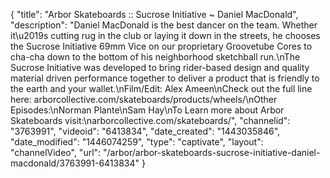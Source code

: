 {
    "title": "Arbor Skateboards :: Sucrose Initiative ~ Daniel MacDonald",
    "description": "Daniel MacDonald is the best dancer on the team. Whether it\u2019s cutting rug in the club or laying it down in the streets, he chooses the Sucrose Initiative 69mm Vice on our proprietary Groovetube Cores to cha-cha down to the bottom of his neighborhood sketchball run.\nThe Sucrose Initiative was developed to bring rider-based design and quality material driven performance together to deliver a product that is friendly to the earth and your wallet.\nFilm\/Edit: Alex Ameen\nCheck out the full line here: arborcollective.com\/skateboards\/products\/wheels\/\nOther Episodes:\nNorman Plante\nSam Hay\nTo Learn more about Arbor Skateboards visit:\narborcollective.com\/skateboards\/",
    "channelid": "3763991",
    "videoid": "6413834",
    "date_created": "1443035846",
    "date_modified": "1446074259",
    "type": "captivate",
    "layout": "channelVideo",
    "url": "\/arbor\/arbor-skateboards-sucrose-initiative-daniel-macdonald\/3763991-6413834"
}